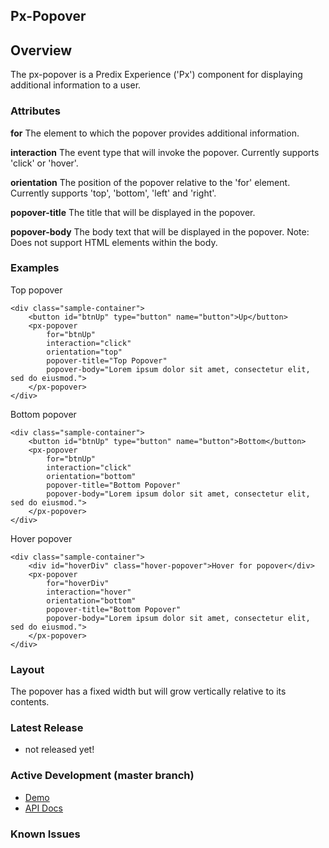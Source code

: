 Px-Popover
-----------------------------------------------

## Overview

The px-popover is a Predix Experience ('Px') component for displaying additional information to a user.

### Attributes

**for**
The element to which the popover provides additional information.

**interaction**
The event type that will invoke the popover. Currently supports 'click' or 'hover'.

**orientation**
The position of the popover relative to the 'for' element. Currently supports 'top', 'bottom', 'left' and 'right'.

**popover-title**
The title that will be displayed in the popover.

**popover-body**
The body text that will be displayed in the popover. Note: Does not support HTML elements within the body.

### Examples

Top popover
```
<div class="sample-container">
    <button id="btnUp" type="button" name="button">Up</button>
    <px-popover
        for="btnUp"
        interaction="click"
        orientation="top"
        popover-title="Top Popover"
        popover-body="Lorem ipsum dolor sit amet, consectetur elit, sed do eiusmod.">
    </px-popover>
</div>
```

Bottom popover
```
<div class="sample-container">
    <button id="btnUp" type="button" name="button">Bottom</button>
    <px-popover
        for="btnUp"
        interaction="click"
        orientation="bottom"
        popover-title="Bottom Popover"
        popover-body="Lorem ipsum dolor sit amet, consectetur elit, sed do eiusmod.">
    </px-popover>
</div>
```

Hover popover
```
<div class="sample-container">
    <div id="hoverDiv" class="hover-popover">Hover for popover</div>
    <px-popover
        for="hoverDiv"
        interaction="hover"
        orientation="bottom"
        popover-title="Bottom Popover"
        popover-body="Lorem ipsum dolor sit amet, consectetur elit, sed do eiusmod.">
    </px-popover>
</div>
```

### Layout

The popover has a fixed width but will grow vertically relative to its contents.

### Latest Release
- not released yet!

### Active Development (master branch)
- <a href="http://pxc-demos.grc-apps.svc.ice.ge.com/bower_components/px-popover/demo.html" target="_blank">Demo</a>
- <a href="http://pxc-demos.grc-apps.svc.ice.ge.com/bower_components/px-popover/index.html" target="_blank">API Docs</a>

### Known Issues
